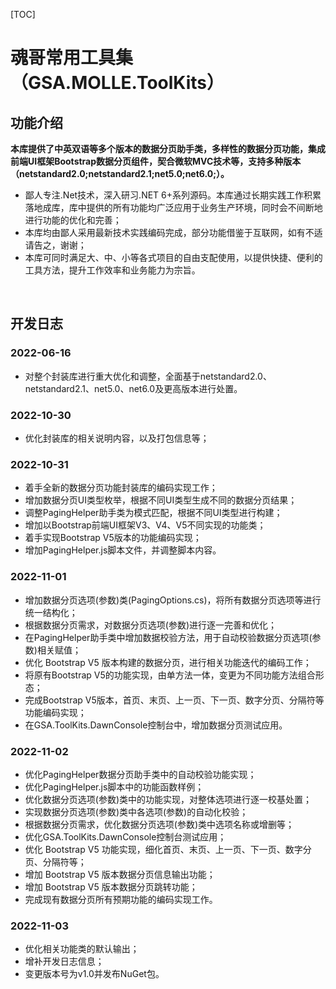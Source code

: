 [TOC]

# 魂哥常用工具集（GSA.MOLLE.ToolKits）

## 功能介绍

**本库提供了中英双语等多个版本的数据分页助手类，多样性的数据分页功能，集成前端UI框架Bootstrap数据分页组件，契合微软MVC技术等，支持多种版本（netstandard2.0;netstandard2.1;net5.0;net6.0;）。**

- 鄙人专注.Net技术，深入研习.NET 6+系列源码。本库通过长期实践工作积累落地成库，库中提供的所有功能均广泛应用于业务生产环境，同时会不间断地进行功能的优化和完善；
- 本库均由鄙人采用最新技术实践编码完成，部分功能借鉴于互联网，如有不适请告之，谢谢；
- 本库可同时满足大、中、小等各式项目的自由支配使用，以提供快捷、便利的工具方法，提升工作效率和业务能力为宗旨。

<br>

## 开发日志

### 2022-06-16
- 对整个封装库进行重大优化和调整，全面基于netstandard2.0、netstandard2.1、net5.0、net6.0及更高版本进行处置。

### 2022-10-30
- 优化封装库的相关说明内容，以及打包信息等；

### 2022-10-31
- 着手全新的数据分页功能封装库的编码实现工作；
- 增加数据分页UI类型枚举，根据不同UI类型生成不同的数据分页结果；
- 调整PagingHelper助手类为模式匹配，根据不同UI类型进行构建；
- 增加以Bootstrap前端UI框架V3、V4、V5不同实现的功能类；
- 着手实现Bootstrap V5版本的功能编码实现；
- 增加PagingHelper.js脚本文件，并调整脚本内容。

### 2022-11-01
- 增加数据分页选项(参数)类(PagingOptions.cs)，将所有数据分页选项等进行统一结构化；
- 根据数据分页需求，对数据分页选项(参数)进行逐一完善和优化；
- 在PagingHelper助手类中增加数据校验方法，用于自动校验数据分页选项(参数)相关赋值；
- 优化 Bootstrap V5 版本构建的数据分页，进行相关功能迭代的编码工作；
- 将原有Bootstrap V5的功能实现，由单方法一体，变更为不同功能方法组合形态；
- 完成Bootstrap V5版本，首页、末页、上一页、下一页、数字分页、分隔符等功能编码实现；
- 在GSA.ToolKits.DawnConsole控制台中，增加数据分页测试应用。

### 2022-11-02
- 优化PagingHelper数据分页助手类中的自动校验功能实现；
- 优化PagingHelper.js脚本中的功能函数样例；
- 优化数据分页选项(参数)类中的功能实现，对整体选项进行逐一校基处置；
- 实现数据分页选项(参数)类中各选项(参数)的自动化校验；
- 根据数据分页需求，优化数据分页选项(参数)类中选项名称或增删等；
- 优化GSA.ToolKits.DawnConsole控制台测试应用；
- 优化 Bootstrap V5 功能实现，细化首页、末页、上一页、下一页、数字分页、分隔符等；
- 增加 Bootstrap V5 版本数据分页信息输出功能；
- 增加 Bootstrap V5 版本数据分页跳转功能；
- 完成现有数据分页所有预期功能的编码实现工作。

### 2022-11-03
- 优化相关功能类的默认输出；
- 增补开发日志信息；
- 变更版本号为v1.0并发布NuGet包。
